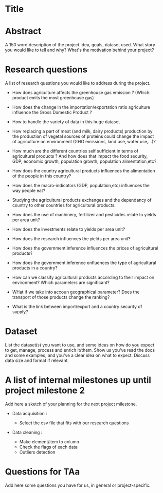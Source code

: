 # Title

# Abstract
A 150 word description of the project idea, goals, dataset used. What story you would like to tell and why? What's the motivation behind your project?

# Research questions
A list of research questions you would like to address during the project.

* How does agriculture affects the greenhouse gas emission ? (Which product emits the most greenhouse gas)
* How does the change in the importation/exportation ratio agriculture influence the Gross Domestic Product ?
* How to handle the variety of data in this huge dataset
* How replacing a part of meat (and milk, dairy products) production by the production of vegetal sources of proteins could change the impact of agriculture on environment (GHG emissions, land use, water use,...)?
* How much are the different countries self sufficient in terms of agricultural products ? And how does that impact the food security, GDP, economic growth, population growth, population alimentation,etc?
* How does the country agricultural products influences the alimentation of the people in this country?
* How does the macro-indicators (GDP, population,etc) influences the way people eat?
* Studying the agricultural products exchanges and the dependancy of country to other countries for agricultural products.
* How does the use of machinery, fertilizer and pesticides relate to yields per area unit?
* How does the investments relate to yields per area unit?
* How does the research influences the yields per area unit?
* How does the government inference influences the prices of agricultural products?
* How does the government inference onfluences the type of agricultural products in a country?

* How can we classify agricultural products according to their impact on environment? Which parameters are significant?
 * WHat if we take into accoun geographical parameter? Does the transport of those products change the ranking?
* What is the link between import/export and a country security of supply?

# Dataset
List the dataset(s) you want to use, and some ideas on how do you expect to get, manage, process and enrich it/them. Show us you've read the docs and some examples, and you've a clear idea on what to expect. Discuss data size and format if relevant.

# A list of internal milestones up until project milestone 2
Add here a sketch of your planning for the next project milestone.

* Data acquisition :
  * Select the csv file that fits with our research questions
  
* Data cleaning :
  * Make element/item to column
  * Check the flags of each data
  * Outliers detection

# Questions for TAa
Add here some questions you have for us, in general or project-specific.
